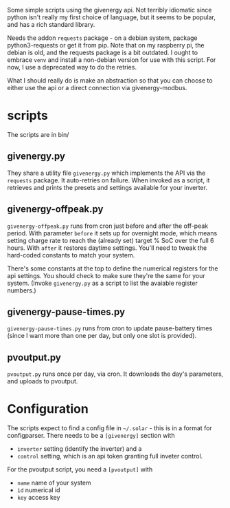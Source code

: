 Some simple scripts using the givenergy api. Not terribly idiomatic since python isn't really my first choice of language, but it seems to be popular, and has a rich standard library.

Needs the addon `requests` package - on a debian system, package python3-requests or get it from pip. Note that on my raspberry pi, the debian is old, and the requests package is a bit outdated. I ought to embrace `venv` and install a non-debian version for use with this script. For now, I use a deprecated way to do the retries.

What I should really do is make an abstraction so that you can choose to either use the api or a direct connection via givenergy-modbus.

# scripts
The scripts are in bin/

## givenergy.py
They share a utility file `givenergy.py` which implements the API via the `requests` package. It auto-retries on failure. When invoked as a script, it retrieves and prints the presets and settings available for your inverter.

## givenergy-offpeak.py
`givenergy-offpeak.py` runs from cron just before and after the off-peak period. With parameter `before` it sets up for overnight mode, which means setting charge rate to reach the (already set) target % SoC  over the full 6 hours. With `after` it restores daytime settings. You'll need to tweak the hard-coded constants to match your system.

There's some constants at the top to define the numerical registers for the api settings. You should check to make sure they're the same for your system. (Invoke `givenergy.py` as a script to list the avaiable register numbers.)

## givenergy-pause-times.py
`givenergy-pause-times.py` runs from cron to update pause-battery times (since I want more than one per day, but only one slot is provided).

## pvoutput.py
`pvoutput.py` runs once per day, via cron. It downloads the day's parameters, and uploads to pvoutput.

# Configuration
The scripts expect to find a config file in `~/.solar`  - this is in a format for configparser.
There needs to be a `[givenergy]` section with
 - `inverter` setting (identify the inverter) and a
 - `control` setting, which is an api token granting full inveter control. 

For the pvoutput script, you need a `[pvoutput]` with
 - `name` name of your system
 - `ìd` numerical id
 - `key` access key
